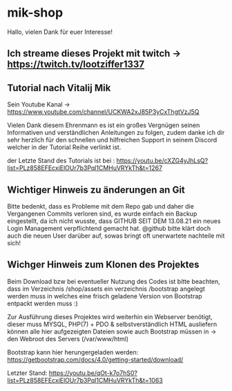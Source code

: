 # mik-shop

Hallo, vielen Dank für euer Interesse!


Ich streame dieses Projekt mit twitch -> https://twitch.tv/lootziffer1337
--------------------------------------------------------------------------



Tutorial nach Vitalij Mik
-------------------------
Sein Youtube Kanal -> https://www.youtube.com/channel/UCKWA2xJ85P3yCxThgtVzJ5Q

Vielen Dank diesem Ehrenmann es ist ein großes Vergnügen seinen Informativen und verständlichen Anleitungen zu folgen,
zudem danke ich dir sehr herzlich für den schnellen und hilfreichen Support in seinem Discord welcher in der Tutorial Reihe verlinkt ist.






der Letzte Stand des Tutorials ist bei : https://youtu.be/cXZG4yJhLsQ?list=PLz858EFEcxiElOUr7b3Pql1CMHuVRYkTh&t=1267






Wichtiger Hinweis zu änderungen an Git
--------------------------------------


Bitte bedenkt, dass es Probleme mit dem Repo gab und daher die Vergangenen Commits verloren sind,
es wurde einfach ein Backup eingestellt, da ich nicht wusste, dass 
GITHUB SEIT DEM 13.08.21 ein neues Login Management verpflichtend gemacht hat.
@github bitte klärt doch auch die neuen User darüber auf,
sowas bringt oft unerwartete nachteile mit sich! 







Wichger Hinweis zum Klonen des Projektes
----------------------------------------

Beim Download bzw bei eventueller Nutzung des Codes ist bitte beachten, 
dass im Verzeichnis /shop/assets 
ein verzeichnis /bootstrap angelegt werden muss in welches 
eine frisch geladene Version von Bootstrap entpackt werden muss :)


Zur Ausführung dieses Projektes wird weiterhin ein Webserver benötigt, dieser muss MYSQL, PHP(7) + PDO & selbstverständlich HTML ausliefern können
alle hier aufgezeigten Dateien sowie auch Bootstrap müssen in 
-> den Webroot des Servers (/var/www/html)

Bootstrap kann hier herungergeladen werden:
https://getbootstrap.com/docs/4.0/getting-started/download/




Letzter Stand: https://youtu.be/qOt-k7o7hS0?list=PLz858EFEcxiElOUr7b3Pql1CMHuVRYkTh&t=1063
